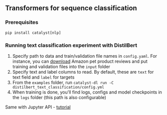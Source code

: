 ## Transformers for sequence classification

### Prerequisites
`pip install catalyst[nlp]`

### Running text classification experiment with DistilBert
1. Specify path to data and train/validation file names in `config.yaml`. For instance, you can [download](https://www.kaggle.com/c/amazon-pet-product-reviews-classification/data) Amazon pet product reviews and put training and validation files into the `input` folder
2. Specify text and label columns to read. By default, these are `text` for text field and `label` for targets
3. From the `examples` folder, run `catalyst-dl run -C distilbert_text_classification/config.yml`
4. When training is done, you'll find logs, configs and model checkpoints in the `logs` folder (this path is also configurable)  

Same with Jupyter API - [tutorial](https://www.kaggle.com/kashnitsky/distillbert-catalyst-amazon-product-reviews)